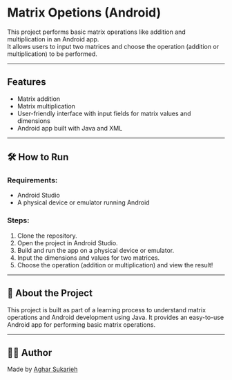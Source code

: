 # Matrix Opetions (Android)

This project performs basic matrix operations like addition and multiplication in an Android app.  
It allows users to input two matrices and choose the operation (addition or multiplication) to be performed.

---

## Features
- Matrix addition
- Matrix multiplication
- User-friendly interface with input fields for matrix values and dimensions
- Android app built with Java and XML

---

## 🛠️ How to Run

### Requirements:
- Android Studio
- A physical device or emulator running Android

### Steps:
1. Clone the repository.
2. Open the project in Android Studio.
3. Build and run the app on a physical device or emulator.
4. Input the dimensions and values for two matrices.
5. Choose the operation (addition or multiplication) and view the result!
-------
## 📝 About the Project
This project is built as part of a learning process to understand matrix operations and Android development using Java. It provides an easy-to-use Android app for performing basic matrix operations.

---

## 🙋‍♂️ Author
Made by [Aghar Sukarieh](https://github.com/AgharSukarieh)
